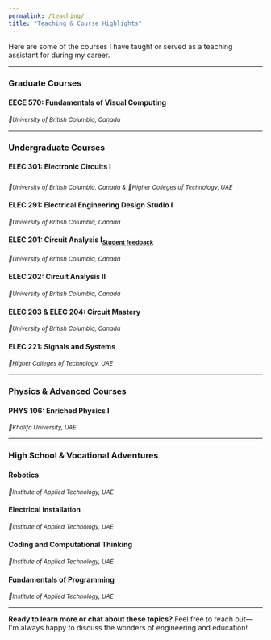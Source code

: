 ```yaml
---
permalink: /teaching/
title: "Teaching & Course Highlights"
---
```


Here are some of the courses I have taught or served as a teaching assistant for during my career.

---

### Graduate Courses
#### **EECE 570: Fundamentals of Visual Computing**
<sub>*📍University of British Columbia, Canada*</sub>

---

### Undergraduate Courses
#### **ELEC 301: Electronic Circuits I**
<sub>*📍University of British Columbia, Canada &*</sub>
<sub>*📍Higher Colleges of Technology, UAE*

#### **ELEC 291: Electrical Engineering Design Studio I**
<sub>*📍University of British Columbia, Canada*</sub>

#### **ELEC 201: Circuit Analysis I**<sub>[Student feedback](#student-feedback)</sub>   
<sub>*📍University of British Columbia, Canada*</sub>


#### **ELEC 202: Circuit Analysis II**  
<sub>*📍University of British Columbia, Canada*</sub>

#### **ELEC 203 & ELEC 204: Circuit Mastery**  
<sub>*📍University of British Columbia, Canada*</sub>

#### **ELEC 221: Signals and Systems**  
<sub>*📍Higher Colleges of Technology, UAE*</sub>

---

### Physics & Advanced Courses
#### **PHYS 106: Enriched Physics I**
<sub>*📍Khalifa University, UAE*</sub>

---

### High School & Vocational Adventures
#### **Robotics**
<sub>*📍Institute of Applied Technology, UAE*</sub>

#### **Electrical Installation**
<sub>*📍Institute of Applied Technology, UAE*</sub>

#### **Coding and Computational Thinking**
<sub>*📍Institute of Applied Technology, UAE*</sub>

#### **Fundamentals of Programming**
<sub>*📍Institute of Applied Technology, UAE*</sub>

---

**Ready to learn more or chat about these topics?** Feel free to reach out—I'm always happy to discuss the wonders of engineering and education!
